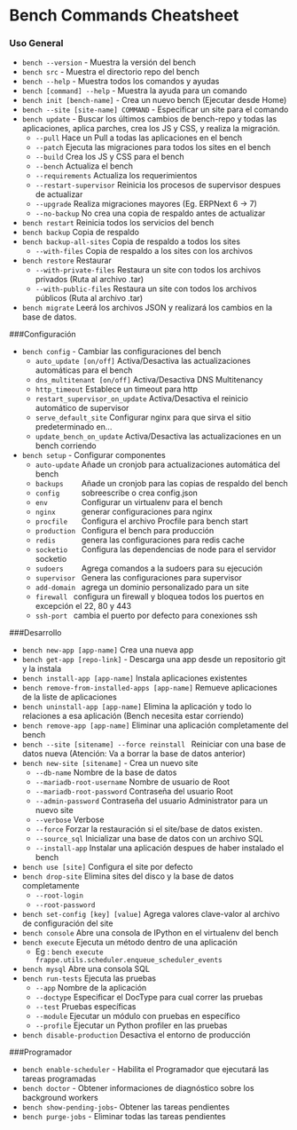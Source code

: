 # Bench Commands Cheatsheet

### Uso General
* `bench --version` - Muestra la versión del bench
* `bench src` - Muestra el directorio repo del bench
* `bench --help` - Muestra todos los comandos y ayudas
* `bench [command] --help` - Muestra la ayuda para un comando
* `bench init [bench-name]` - Crea un nuevo bench (Ejecutar desde Home)
* `bench --site [site-name] COMMAND` - Especificar un site para el comando
* `bench update` - Buscar los últimos cambios de bench-repo y todas las aplicaciones, aplica parches, crea los JS y CSS, y realiza la migración.
  * `--pull`                Hace un Pull a todas las aplicaciones en el bench
  * `--patch`               Ejecuta las migraciones para todos los sites en el bench
  * `--build`               Crea los JS y CSS para el bench
  * `--bench`               Actualiza el bench
  * `--requirements`        Actualiza los requerimientos
  * `--restart-supervisor`  Reinicia los procesos de supervisor despues de actualizar
  * `--upgrade` Realiza migraciones mayores (Eg. ERPNext 6 -> 7)
  * `--no-backup`			  No crea una copia de respaldo antes de actualizar
* `bench restart` Reinicia todos los servicios del bench
* `bench backup` Copia de respaldo
* `bench backup-all-sites` Copia de respaldo a todos los sites
  * `--with-files` Copia de respaldo a los sites con los archivos
* `bench restore` Restaurar
  * `--with-private-files` Restaura un site con todos los archivos privados (Ruta al archivo .tar)
  * `--with-public-files` Restaura un site con todos los archivos públicos (Ruta al archivo .tar)
* `bench migrate` Leerá los archivos JSON y realizará los cambios en la base de datos.

###Configuración
* `bench config` - Cambiar las configuraciones del bench
  * `auto_update [on/off]`          Activa/Desactiva las actualizaciones automáticas para el bench
  * `dns_multitenant [on/off]`      Activa/Desactiva DNS Multitenancy
  * `http_timeout`                  Establece un timeout para http
  * `restart_supervisor_on_update`  Activa/Desactiva el reinicio automático de supervisor
  * `serve_default_site`            Configurar nginx para que sirva el sitio predeterminado en...
  * `update_bench_on_update`        Activa/Desactiva las actualizaciones en un bench corriendo
* `bench setup` - Configurar componentes
  * `auto-update`  Añade un cronjob para actualizaciones automática del bench
  * `backups    `  Añade un cronjob para las copias de respaldo del bench
  * `config     `  sobreescribe o crea config.json
  * `env        `  Configurar un virtualenv para el bench
  * `nginx      `  generar configuraciones para nginx
  * `procfile   `  Configura el archivo Procfile para bench start
  * `production `  Configura el bench para producción
  * `redis      `  genera las configuraciones para redis cache
  * `socketio   `  Configura las dependencias de node para el servidor socketio
  * `sudoers    `  Agrega comandos a la sudoers para su ejecución
  * `supervisor `  Genera las configuraciones para supervisor
  * `add-domain `  agrega un dominio personalizado para un site
  * `firewall `    configura un firewall y bloquea todos los puertos en excepción el 22, 80 y 443
  * `ssh-port `    cambia el puerto por defecto para conexiones ssh


###Desarrollo
* `bench new-app [app-name]` Crea una nueva app
* `bench get-app [repo-link]` - Descarga una app desde un repositorio git y la instala
* `bench install-app [app-name]` Instala aplicaciones existentes
* `bench remove-from-installed-apps [app-name]` Remueve aplicaciones de la liste de aplicaciones
* `bench uninstall-app [app-name]` Elimina la aplicación y todo lo relaciones a esa aplicación (Bench necesita estar corriendo)
* `bench remove-app [app-name]` Eliminar una aplicación completamente del bench
* `bench --site [sitename] --force reinstall ` Reiniciar con una base de datos nueva (Atención: Va a borrar la base de datos anterior)
* `bench new-site [sitename]` - Crea un nuevo site
  * `--db-name`                Nombre de la base de datos
  * `--mariadb-root-username`  Nombre de usuario de Root
  * `--mariadb-root-password`  Contraseña del usuario Root
  * `--admin-password`         Contraseña del usuario Administrator para un nuevo site
  * `--verbose`                     Verbose
  * `--force`                       Forzar la restauración si el site/base de datos existen.
  * `--source_sql`             Inicializar una base de datos con un archivo SQL
  * `--install-app`            Instalar una aplicación despues de haber instalado el bench
* `bench use [site]` Configura el site por defecto
* `bench drop-site` Elimina sites del disco y la base de datos completamente
  * `--root-login`
  * `--root-password`
* `bench set-config [key] [value]`   Agrega valores clave-valor al archivo de configuración del site
* `bench console`   Abre una consola de IPython en el virtualenv del bench
* `bench execute`   Ejecuta un método dentro de una aplicación
  * Eg : `bench execute frappe.utils.scheduler.enqueue_scheduler_events`
* `bench mysql`  Abre una consola SQL
* `bench run-tests`  Ejecuta las pruebas
  * `--app` Nombre de la aplicación
  * `--doctype` Especificar el DocType para cual correr las pruebas
  * `--test` Pruebas específicas
  * `--module` Ejecutar un módulo con pruebas en específico
  * `--profile` Ejecutar un Python profiler en las pruebas
* `bench disable-production`  Desactiva el entorno de producción


###Programador
* `bench enable-scheduler` - Habilita el Programador que ejecutará las tareas programadas
* `bench doctor` - Obtener informaciones de diagnóstico sobre los background workers
* `bench show-pending-jobs`- Obtener las tareas pendientes
* `bench purge-jobs` - Eliminar todas las tareas pendientes
